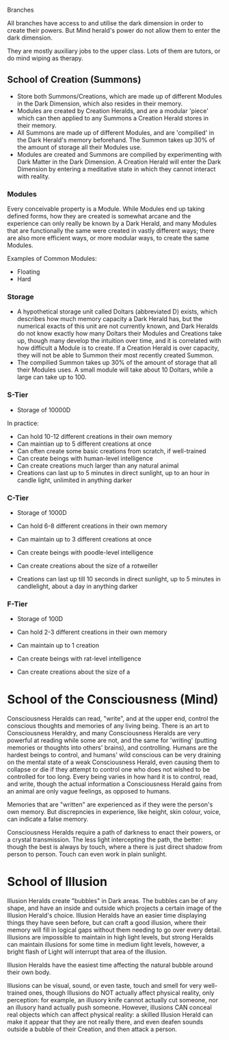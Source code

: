 Branches

All branches have access to and utilise the dark dimension in order to create their powers. But Mind herald's power do not allow them to enter the dark dimension.

They are mostly auxiliary jobs to the upper class. Lots of them are tutors, or do mind wiping as therapy.

## School of Creation (Summons)

- Store both Summons/Creations, which are made up of different Modules in the Dark Dimension, which also resides in their memory.
- Modules are created by Creation Heralds, and are a modular 'piece' which can then applied to any Summons a Creation Herald stores in their memory.
- All Summons are made up of different Modules, and are 'compilied' in the Dark Herald's memory beforehand. The Summon takes up 30% of the amount of storage all their Modules use.
- Modules are created and Summons are compilied by experimenting with Dark Matter in the Dark Dimension. A Creation Herald will enter the Dark Dimension by entering a meditative state in which they cannot interact with reality. 

### Modules
Every conceivable property is a Module. While Modules end up taking defined forms, how they are created is somewhat arcane and the experience can only really be known by a Dark Herald, and many Modules that are functionally the same were created in vastly different ways; there are also more efficient ways, or more modular ways, to create the same Modules.

Examples of Common Modules:
- Floating
- Hard

### Storage
- A hypothetical storage unit called Doltars (abbreviated D) exists, which describes how much memory capacity a Dark Herald has, but the numerical exacts of this unit are not currently known, and Dark Heralds do not know exactly how many Doltars their Modules and Creations take up, though many develop the intuition over time, and it is correlated with how difficult a Module is to create. If a Creation Herald is over capacity, they will not be able to Summon their most recently created Summon.
- The compilied Summon takes up 30% of the amount of storage that all their Modules uses. A small module will take about 10 Doltars, while a large can take up to 100.

### S-Tier
- Storage of 10000D

In practice:
- Can hold 10-12 different creations in their own memory
- Can maintian up to 5 different creations at once
- Can often create some basic creations from scratch, if well-trained
- Can create beings with human-level intelligence
- Can create creations much larger than any natural animal
- Creations can last up to 5 minutes in direct sunlight, up to an hour in candle light, unlimited in anything darker

### C-Tier
- Storage of 1000D

- Can hold 6-8 different creations in their own memory
- Can maintain up to 3 different creations at once
- Can create beings with poodle-level intelligence
- Can create creations about the size of a rotweiller
- Creations can last up till 10 seconds in direct sunlight, up to 5 minutes in candlelight, about a day in anything darker

### F-Tier
- Storage of 100D

- Can hold 2-3 different creations in their own memory
- Can maintain up to 1 creation
- Can create beings with rat-level intelligence
- Can create creations about the size of a

# School of the Consciousness (Mind)

Consciousness Heralds can read, "write", and at the upper end, control the conscious thoughts and memories of any living being. There is an art to Consciousness Heraldry, and many Consciousness Heralds are very powerful at reading while some are not, and the same for 'writing' (putting memories or thoughts into others' brains), and controlling. Humans are the hardest beings to control, and humans' wild conscious can be very draining on the mental state of a weak Consciousness Herald, even causing them to collapse or die if they attempt to control one who does not wished to be controlled for too long. Every being varies in how hard it is to control, read, and write, though the actual information a Consciousness Herald gains from an animal are only vague feelings, as opposed to humans.

Memories that are "written" are experienced as if they were the person's own memory. But discrepncies in experience, like height, skin colour, voice, can indicate a false memory.

Consciousness Heralds require a path of darkness to enact their powers, or a crystal transmission. The less light intercepting the path, the better: though the best is always by touch, where a there is just direct shadow from person to person. Touch can even work in plain sunlight. 

# School of Illusion 
Illusion Heralds create "bubbles" in Dark areas. The bubbles can be of any shape, and have an inside and outside which projects a certain image of the Illusion Herald's choice. Illusion Heralds have an easier time displaying things they have seen before, but can craft a good illusion, where their memory will fill in logical gaps without them needing to go over every detail. Illusions are impossible to maintain in high light levels, but strong Heralds can maintain illusions for some time in medium light levels, however, a bright flash of Light will interrupt that area of the illusion.

Illusion Heralds have the easiest time affecting the natural bubble around their own body.

Illusions can be visual, sound, or even taste, touch and smell for very well-trained ones, though Illusions do NOT actually affect physical reality, only perception: for example, an illusory knife cannot actually cut someone, nor an illusory hand actually push someone. However, illusions CAN conceal real objects which can affect physical reality: a skilled Illusion Herald can make it appear that they are not really there, and even deafen sounds outside a bubble of their Creation, and then attack a person.
